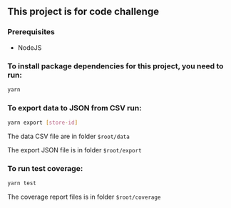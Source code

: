 ## This project is for code challenge

### Prerequisites

- NodeJS

### To install package dependencies for this project, you need to run:

```bash
yarn
```

### To export data to JSON from CSV run:

```bash
yarn export [store-id]
```

The data CSV file are in folder `$root/data`

The export JSON file is in folder `$root/export`

### To run test coverage:

```bash
yarn test
```

The coverage report files is in folder `$root/coverage`
